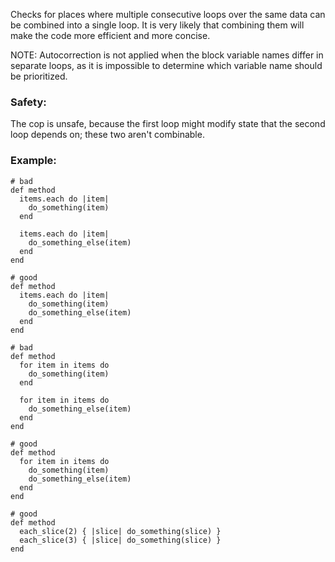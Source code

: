 Checks for places where multiple consecutive loops over the same data
can be combined into a single loop. It is very likely that combining them
will make the code more efficient and more concise.

NOTE: Autocorrection is not applied when the block variable names differ in separate loops,
as it is impossible to determine which variable name should be prioritized.

### Safety:

The cop is unsafe, because the first loop might modify state that the
second loop depends on; these two aren't combinable.

### Example:
    # bad
    def method
      items.each do |item|
        do_something(item)
      end

      items.each do |item|
        do_something_else(item)
      end
    end

    # good
    def method
      items.each do |item|
        do_something(item)
        do_something_else(item)
      end
    end

    # bad
    def method
      for item in items do
        do_something(item)
      end

      for item in items do
        do_something_else(item)
      end
    end

    # good
    def method
      for item in items do
        do_something(item)
        do_something_else(item)
      end
    end

    # good
    def method
      each_slice(2) { |slice| do_something(slice) }
      each_slice(3) { |slice| do_something(slice) }
    end
